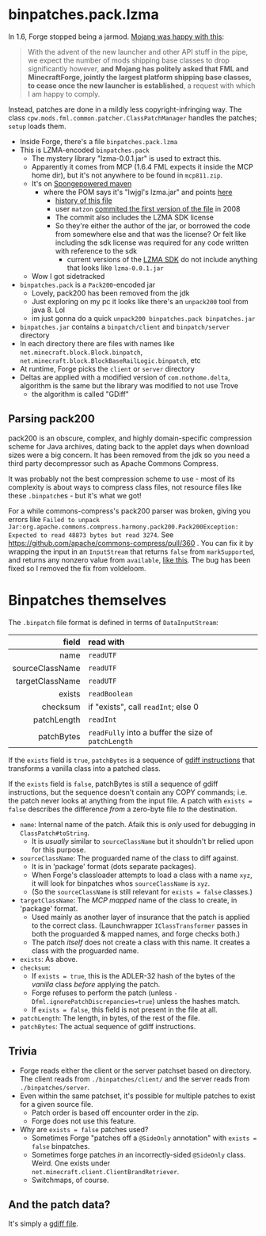 # binpatches.pack.lzma

In 1.6, Forge stopped being a jarmod. [Mojang was happy with this](https://github.com/MinecraftForge/FML/wiki/FML-and-the-new-launcher-in-1.6#on-some-inanity-seen-elsewhere):

> With the advent of the new launcher and other API stuff in the pipe, we expect the number of mods shipping base classes to drop significantly however, **and Mojang has politely asked that FML and MinecraftForge, jointly the largest platform shipping base classes, to cease once the new launcher is established**, a request with which I am happy to comply.

Instead, patches are done in a mildly less copyright-infringing way. The class `cpw.mods.fml.common.patcher.ClassPatchManager` handles the patches; `setup` loads them.

* Inside Forge, there's a file `binpatches.pack.lzma`
* This is LZMA-encoded `binpatches.pack`
  * The mystery library "lzma-0.0.1.jar" is used to extract this.
  * Apparently it comes from MCP (1.6.4 FML expects it inside the MCP home dir), but it's not anywhere to be found in `mcp811.zip`.
  * It's on [Spongepowered maven](https://repo.spongepowered.org/service/rest/repository/browse/maven-public/lzma/lzma/0.0.1/)
    * where the POM says it's "lwjgl's lzma.jar" and points [here](https://github.com/LWJGL/lwjgl/tree/master/libs)
      * [history of this file](https://github.com/LWJGL/lwjgl/commits/master/libs/lzma.jar)
      * user `matzon` [commited the first version of the file](https://github.com/LWJGL/lwjgl/commit/763b163ee618c6c7fcfa848a9c1063a34548fd33) in 2008
      * The commit also includes the LZMA SDK license
      * So they're either the author of the jar, or borrowed the code from somewhere else and that was the license? Or felt like including the sdk license was required for any code written with reference to the sdk
        * current versions of the [LZMA SDK](https://7-zip.org/sdk.html) do not include anything that looks like `lzma-0.0.1.jar`
  * Wow I got sidetracked
* `binpatches.pack` is a `Pack200`-encoded jar
  * Lovely, pack200 has been removed from the jdk
  * Just exploring on my pc it looks like there's an `unpack200` tool from java 8. Lol
  * im just gonna do a quick `unpack200 binpatches.pack binpatches.jar`
* `binpatches.jar` contains a `binpatch/client` and `binpatch/server` directory
* In each directory there are files with names like `net.minecraft.block.Block.binpatch`, `net.minecraft.block.BlockBaseRailLogic.binpatch`, etc
* At runtime, Forge picks the `client` or `server` directory
* Deltas are applied with a modified version of `com.nothome.delta`, algorithm is the same but the library was modified to not use Trove
  * the algorithm is called "GDiff"

## Parsing pack200

pack200 is an obscure, complex, and highly domain-specific compression scheme for Java archives, dating back to the applet days when download sizes were a big concern. It has been removed from the jdk so you need a third party decompressor such as Apache Commons Compress.

It was probably not the best compression scheme to use - most of its complexity is about ways to compress class files, not resource files like these `.binpatch`es - but it's what we got!

For a while commons-compress's pack200 parser was broken, giving you errors like `Failed to unpack Jar:org.apache.commons.compress.harmony.pack200.Pack200Exception: Expected to read 48873 bytes but read 3274`. See https://github.com/apache/commons-compress/pull/360 . You can fix it by wrapping the input in an `InputStream` that returns `false` from `markSupported`, and returns any nonzero value from `available`, [like this](https://github.com/CrackedPolishedBlackstoneBricksMC/voldeloom/blob/10cb0c2f1d51c0570902e16d410868114baaba03/src/main/java/net/fabricmc/loom/mcp/BinpatchesPack.java#L63-L92). The bug has been fixed so I removed the fix from voldeloom.

# Binpatches themselves

The `.binpatch` file format is defined in terms of `DataInputStream`:

|           field | read with                                           |
|----------------:|:----------------------------------------------------|
|            name | `readUTF`                                           |
| sourceClassName | `readUTF`                                           |
| targetClassName | `readUTF`                                           |
|          exists | `readBoolean`                                       |
|        checksum | if "exists", call `readInt`; else 0                 |
|     patchLength | `readInt`                                           |
|      patchBytes | `readFully` into a buffer the size of `patchLength` |

If the `exists` field is `true`, `patchBytes` is a sequence of [gdiff instructions](https://www.w3.org/TR/NOTE-gdiff-19970825.html) that transforms a vanilla class into a patched class.

If the `exists` field is `false`, patchBytes is still a sequence of gdiff instructions, but the sequence doesn't contain any COPY commands; i.e. the patch never looks at anything from the input file. A patch with `exists = false` describes the difference *from* a zero-byte file *to* the destination.

* `name`: Internal name of the patch. Afaik this is *only* used for debugging in `ClassPatch#toString`.
  * It is *usually* similar to `sourceClassName` but it shouldn't br relied upon for this purpose.
* `sourceClassName`: The proguarded name of the class to diff against.
  * It is in 'package' format (dots separate packages).
  * When Forge's classloader attempts to load a class with a name `xyz`, it will look for binpatches whos `sourceClassName` is `xyz`.
  * (So the `sourceClassName` is still relevant for `exists = false` classes.)
* `targetClassName`: The *MCP mapped* name of the class to create, in 'package' format.
  * Used mainly as another layer of insurance that the patch is applied to the correct class. (Launchwrapper `IClassTransformer` passes in both the proguarded & mapped names, and forge checks both.)
  * The patch *itself* does not create a class with this name. It creates a class with the proguarded name.
* `exists`: As above.
* `checksum`:
  * If `exists = true`, this is the ADLER-32 hash of the bytes of the *vanilla* class *before* applying the patch.
  * Forge refuses to perform the patch (unless `-Dfml.ignorePatchDiscrepancies=true`) unless the hashes match.
  * If `exists = false`, this field is not present in the file at all.
* `patchLength`: The length, in bytes, of the rest of the file.
* `patchBytes`: The actual sequence of gdiff instructions.

## Trivia

* Forge reads either the client or the server patchset based on directory. The client reads from `./binpatches/client/` and the server reads from `./binpatches/server`.
* Even within the same patchset, it's possible for multiple patches to exist for a given source file.
  * Patch order is based off encounter order in the zip.
  * Forge does not use this feature.
* Why are `exists = false` patches used?
  * Sometimes Forge "patches off a `@SideOnly` annotation" with `exists = false` binpatches.
  * Sometimes forge patches *in* an incorrectly-sided `@SideOnly` class. Weird. One exists under `net.minecraft.client.ClientBrandRetriever`.
  * Switchmaps, of course. 

## And the patch data?

It's simply a [gdiff file](https://www.w3.org/TR/NOTE-gdiff-19970825.html).